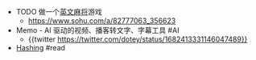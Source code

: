 - TODO 做一个[英文麻将](https://tw.news.yahoo.com/%E8%8B%B1%E8%AA%9E%E9%BA%BB%E5%B0%87%E5%85%A5%E4%B8%AD%E5%AD%B8%E8%AA%B2%E5%A0%82-%E5%8A%A9%E5%AD%B8%E7%94%9F%E8%83%8C%E5%96%AE%E5%AD%97-033417379.html?guccounter=1&guce_referrer=aHR0cHM6Ly93d3cuZ29vZ2xlLmNvbS8&guce_referrer_sig=AQAAABlhe777buinlE6-hbMDEZFyQV7fkmmJEMY-d8x0_BB7N25eLSpy1CL8OEAEF_wb9deX_Qp4uLJqG3iIJg7J4zsBqKMLOJjjR6SoHxNM7SNNUh7dEfFVjzXBeWca4sOJ49wXf8yVNUWHzqPdOAGTF56eafffi3J0bdXiLUXzpTTr)游戏
	- https://www.sohu.com/a/82777063_356623
- Memo - AI 驱动的视频、播客转文字、字幕工具 #AI
	- {{twitter https://twitter.com/dotey/status/1682413331146047489}}
- [Hashing](https://samwho.dev/hashing/) #read